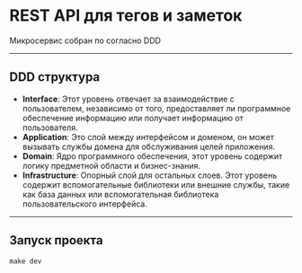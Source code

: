 # REST API для тегов и заметок

Микросервис собран по согласно DDD

---

## DDD структура

- **Interface**: Этот уровень отвечает за взаимодействие с пользователем, независимо от того, предоставляет ли программное обеспечение информацию или получает информацию от пользователя.
- **Application**: Это слой между интерфейсом и доменом, он может вызывать службы домена для обслуживания целей приложения.
- **Domain**: Ядро программного обеспечения, этот уровень содержит логику предметной области и бизнес-знания.
- **Infrastructure**: Опорный слой для остальных слоев. Этот уровень содержит вспомогательные библиотеки или внешние службы, такие как база данных или вспомогательная библиотека пользовательского интерфейса.

---

## Запуск проекта
```
make dev
```